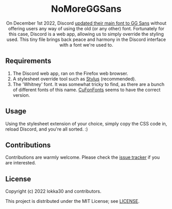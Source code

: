 <div align="center">

# NoMoreGGSans

On December 1st 2022, Discord [updated their main font to GG Sans](https://gamertweak.com/change-font-back-old-discord/) without offering users any way of using the old (or any other) font.
Fortunately for this case, Discord is a web app, allowing us to simply override the styling used. This tiny file brings back peace and harmony
in the Discord interface with a font we're used to.

</div>

## Requirements

1. The Discord web app, ran on the Firefox web browser.
2. A stylesheet override tool such as [Stylus](https://addons.mozilla.org/en-US/firefox/addon/styl-us/) (recommended).
3. The 'Whitney' font. It was somewhat tricky to find, as there are a bunch of different fonts of this name. [CuFonFonts](https://www.cufonfonts.com/font/whitney-2) seems to have the correct version.

## Usage

Using the stylesheet extension of your choice, simply copy the CSS code in, reload Discord, and you're all sorted. :)

## Contributions

Contributions are warmly welcome. Please check the [issue tracker](https://github.com/lokka30/NoMoreGGSans/issues) if you are interested.

## License

Copyright (c) 2022 lokka30 and contributors.

This project is distributed under the MIT License; see [LICENSE](LICENSE).
